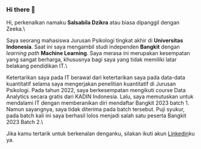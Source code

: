 ### Hi there 👋

<!--
**aquariauriga/aquariauriga** is a ✨ _special_ ✨ repository because its `README.md` (this file) appears on your GitHub profile.

Here are some ideas to get you started:

- 🔭 I’m currently working on ...
- 🌱 I’m currently learning ...
- 👯 I’m looking to collaborate on ...
- 🤔 I’m looking for help with ...
- 💬 Ask me about ...
- 📫 How to reach me: ...
- 😄 Pronouns: ...
- ⚡ Fun fact: ...
-->

Hi, perkenalkan namaku **Salsabila Dzikra** atau biasa dipanggil dengan Zeeka.\

Saya seorang mahasiswa Jurusan Psikologi tingkat akhir di **Universitas Indonesia**. Saat ini saya mengambil studi independen **Bangkit** dengan *learning path* **Machine Learning**. Saya merasa ini merupakan kesempatan yang sangat berharga, khususnya bagi saya yang tidak memiliki latar belakang pendidikan IT.\

Ketertarikan saya pada IT berawal dari ketertarikan saya pada data-data kuantitatif selama saya mengerjakan penelitian kuantitatif di Jurusan Psikologi. Pada tahun 2022, saya berkesempatan mengikuti course Data Analytics secara gratis dari KADIN Indonesia. Lalu, saya memutuskan untuk mendalami IT dengan memberanikan diri mendaftar Bangkit 2023 batch 1. Namun sayangnya, saya tidak diterima pada batch tersebut. Puji syukur, pada batch kali ini saya berhasil lolos menjadi salah satu peserta Bangkit 2023 Batch 2.\

Jika kamu tertarik untuk berkenalan denganku, silakan ikuti akun [Linkedin](https://www.linkedin.com/in/salsabiladzikra/)ku ya.
